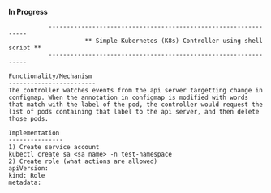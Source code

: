 **In Progress**

	 	 	   ----------------------------------------------------------------
	     	    	     ** Simple Kubernetes (K8s) Controller using shell script **
	  	 	   ----------------------------------------------------------------


```text
Functionality/Mechanism
------------------------
The controller watches events from the api server targetting change in configmap. When the annotation in configmap is modified with words that match with the label of the pod, the controller would request the list of pods containing that label to the api server, and then delete those pods.
```

```text
Implementation
---------------
1) Create service account
kubectl create sa <sa name> -n test-namespace
2) Create role (what actions are allowed)
apiVersion: 
kind: Role
metadata:
